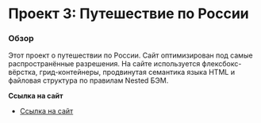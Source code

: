 # Проект 3: Путешествие по России

### Обзор

Этот проект о путешествии по России.
Сайт оптимизирован под самые распространённые разрешения.
На сайте используется флексбокс-вёрстка, грид-контейнеры, продвинутая семантика языка HTML и файловая структура по правилам Nested БЭМ.

**Ссылка на сайт**

* [Ссылка на сайт](https://ilyaternovykh.github.io/russian-travel/)
